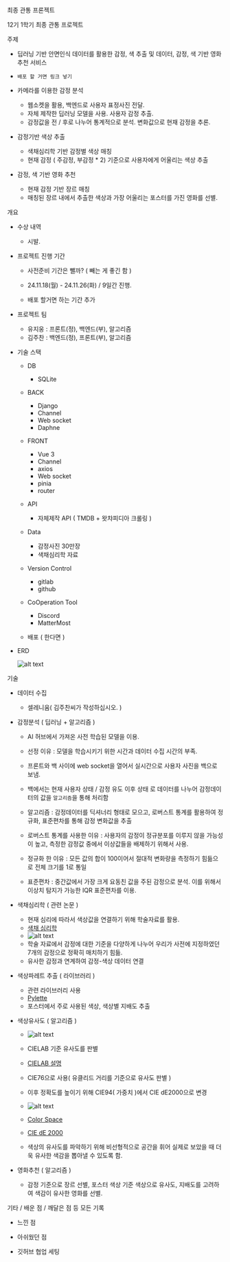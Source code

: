 최종 관통 프론젝트

12기 1학기 최종 관통 프로젝트

주제

- 딥러닝 기반 안면인식 데이터를 활용한 감정, 색 추출 및 데이터, 감정, 색 기반 영화 추천 서비스

- `배포 할 거면 링크 넣기`
- 카메라를 이용한 감정 분석

  - 웹소켓을 활용, 백엔드로 사용자 표정사진 전달.
  - 자체 제작한 딥러닝 모델을 사용. 사용자 감정 추출.
  - 감정값을 전 / 후로 나누어 통계적으로 분석. 변화값으로 현재 감정을 추론.

- 감정기반 색상 추출

  - 색채심리학 기반 감정별 색상 매칭
  - 현재 감정 ( 주감정, 부감정 \* 2) 기준으로 사용자에게 어울리는 색상 추출

- 감정, 색 기반 영화 추천
  - 현재 감정 기반 장르 매칭
  - 매칭된 장르 내에서 추출한 색상과 가장 어울리는 포스터를 가진 영화를 선별.

개요

- 수상 내역

  - 시발.

- 프로젝트 진행 기간

  - 사전준비 기간은 뺄까? ( 빼는 게 좋긴 함 )
  - 24.11.18(월) - 24.11.26(화) / 9일간 진행.

  - 배포 할거면 하는 기간 추가

- 프로젝트 팀

  - 유지웅 : 프론트(정), 백엔드(부), 알고리즘
  - 김주찬 : 백엔드(정), 프론트(부), 알고리즘

- 기술 스택

  - DB

    - SQLite

  - BACK

    - Django
    - Channel
    - Web socket
    - Daphne

  - FRONT

    - Vue 3
    - Channel
    - axios
    - Web socket
    - pinia
    - router

  - API

    - 자체제작 API ( TMDB + 왓챠피디아 크롤링 )

  - Data

    - 감정사진 30만장
    - 색채심리학 자료

  - Version Control

    - gitlab
    - github

  - CoOperation Tool

    - Discord
    - MatterMost

  - 배포 ( 한다면 )

- ERD

  ![alt text](movie_erd_crow.png)

기술

- 데이터 수집
  - 셀레니움( 김주찬씨가 작성하십시오. )
- 감정분석 ( 딥러닝 + 알고리즘 )

  - AI 허브에서 가져온 사전 학습된 모델을 이용.
  - 선정 이유 : 모델을 학습시키기 위한 시간과 데이터 수집 시간의 부족.

  - 프론트와 백 사이에 web socket을 열어서 실시간으로 사용자 사진을 백으로 보냄.
  - 백에서는 현재 사용자 상태 / 감정 유도 이후 상태 로 데이터를 나누어 감정데이터의 값을 `알고리즘`을 통해 처리함
  - 알고리즘 : 감정데이터를 딕셔너리 형태로 모으고, 로버스트 통계를 활용하여 정규화, 표준편차를 통해 감정 변화값을 추출
  - 로버스트 통계를 사용한 이유 : 사용자의 감정이 정규분포를 이루지 않을 가능성이 높고, 측정한 감정값 중에서 이상값들을 배제하기 위해서 사용.
  - 정규화 한 이유 : 모든 값의 합이 100이어서 절대적 변화량을 측정하기 힘듦으로 전체 크기를 1로 통일
  - 표준편차 : 중간값에서 가장 크게 요동친 값을 주된 감정으로 분석. 이를 위해서 이상치 탐지가 가능한 IQR 표준편차를 이용.

- 색채심리학 ( 관련 논문 )

  - 현재 심리에 따라서 색상값을 연결하기 위해 학술자료를 활용.
  - [색채 심리학](https://www.thedigitalmkt.com/color-psychology/)
  - ![alt text](image-4.png)
  - 학술 자료에서 감정에 대한 기준을 다양하게 나누어 우리가 사전에 지정하였던 7개의 감정으로 정확히 매치하기 힘듦.
  - 유사한 감정과 연계하여 감정-색상 데이터 연결

- 색상파레트 추출 ( 라이브러리 )

  - 관련 라이브러리 사용
  - [Pylette](https://github.com/qTipTip/Pylette)
  - 포스터에서 주로 사용된 색상, 색상별 지배도 추출

- 색상유사도 ( 알고리즘 )

  - ![alt text](image-3.png)
  - CIELAB 기준 유사도를 판별
  - [CIELAB 설명](https://ko.wikipedia.org/wiki/CIELAB_%EC%83%89_%EA%B3%B5%EA%B0%84#:~:text=Lab%20%EC%83%89%20%EA%B3%B5%EA%B0%84%EC%9D%80%20%EC%9D%B8%EA%B0%84,%ED%95%98%EB%8A%94%20%EC%98%81%EC%97%AD%EB%A7%8C%EC%9D%84%20%EB%B3%B4%EC%97%AC%EC%A3%BC%EB%8A%94%20%EA%B7%B8%EB%A6%BC)
  - CIE76으로 사용( 유클리드 거리를 기준으로 유사도 판별 )
  - 이후 정확도를 높이기 위해 CIE94( 가중치 )에서 CIE dE2000으로 변경

  - ![alt text](image-2.png)
  - [Color Space](https://en.wikipedia.org/wiki/Color_space)
  - [CIE dE 2000](https://techkonusa.com/demystifying-the-cie-%CE%B4e-2000-formula/)
  - 색상의 유사도를 파악하기 위해 비선형적으로 공간을 휘어 실제로 보았을 때 더욱 유사한 색감을 뽑아낼 수 있도록 함.

- 영화추천 ( 알고리즘 )
  - 감정 기준으로 장르 선별, 포스터 색상 기준 색상으로 유사도, 지배도를 고려하여 색감이 유사한 영화를 선별.

기타 / 배운 점 / 깨달은 점 등 모든 기록

- 느낀 점

- 아쉬웠던 점

- 깃허브 협업 세팅

```

```
